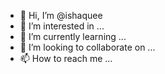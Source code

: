 - 👋 Hi, I’m @ishaquee
- 👀 I’m interested in ...
- 🌱 I’m currently learning ...
- 💞️ I’m looking to collaborate on ...
- 📫 How to reach me ...

<!---
ishaquee/ishaquee is a ✨ special ✨ repository because its `README.md` (this file) appears on your GitHub profile.
You can click the Preview link to take a look at your changes.
--->
